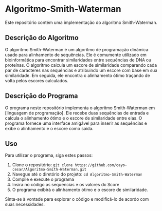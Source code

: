 # Algoritmo-Smith-Waterman

Este repositório contém uma implementação do algoritmo Smith-Waterman.

## Descrição do Algoritmo

O algoritmo Smith-Waterman é um algoritmo de programação dinâmica usado para alinhamento de sequências. Ele é comumente utilizado em bioinformática para encontrar similaridades entre sequências de DNA ou proteínas. O algoritmo calcula um escore de similaridade comparando cada par de caracteres nas sequências e atribuindo um escore com base em sua similaridade. Em seguida, ele encontra o alinhamento ótimo traçando de volta pelos escores calculados.

## Descrição do Programa

O programa neste repositório implementa o algoritmo Smith-Waterman em [linguagem de programação]. Ele recebe duas sequências de entrada e calcula o alinhamento ótimo e o escore de similaridade entre elas. O programa fornece uma interface amigável para inserir as sequências e exibe o alinhamento e o escore como saída.

## Uso

Para utilizar o programa, siga estes passos:

1. Clone o repositório: `git clone https://github.com/cayo-cesar/Algoritmo-Smith-Waterman.git`
2. Navegue até o diretório do projeto: `cd Algoritmo-Smith-Waterman`
3. Compile e execute o programa
4. Insira no código as sequencias e os valores do Score
5. O programa exibirá o alinhamento ótimo e o escore de similaridade.

Sinta-se à vontade para explorar o código e modificá-lo de acordo com suas necessidades.

